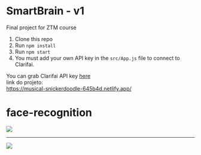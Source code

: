 # SmartBrain - v1
Final project for ZTM course

1. Clone this repo
2. Run `npm install`
3. Run `npm start`
4. You must add your own API key in the `src/App.js` file to connect to Clarifai.

You can grab Clarifai API key [here](https://www.clarifai.com/) <br>
link do projeto: <br>
https://musical-snickerdoodle-645b4d.netlify.app/

# face-recognition

<img src="https://i.imgur.com/r2emAjL.png">
<hr>
<img src="https://i.imgur.com/xvsksiI.png">
